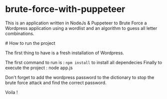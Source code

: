 ﻿# brute-force-with-puppeteer

This is an application written in NodeJs & Puppeteer to Brute Force a Wordpress application using a wordlist and an algorithm to guess all letter combinations.

﻿# How to run the project
 
 The first thing to have is a fresh installation of Wordpress.
 
 The first command to run is : ``npm install``  to install all dependecies
 Finally to execute the project : node app.js
 
 Don't forget to add the wordpress password to the dictionary to stop the brute force attack and find the correct password.
 
 Voila !
